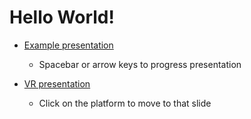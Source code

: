 # Hello World!

* [Example presentation](hosted/presentation.html)
  * Spacebar or arrow keys to progress presentation
  
* [VR presentation](hosted/vrpresentation.html)
  * Click on the platform to move to that slide
